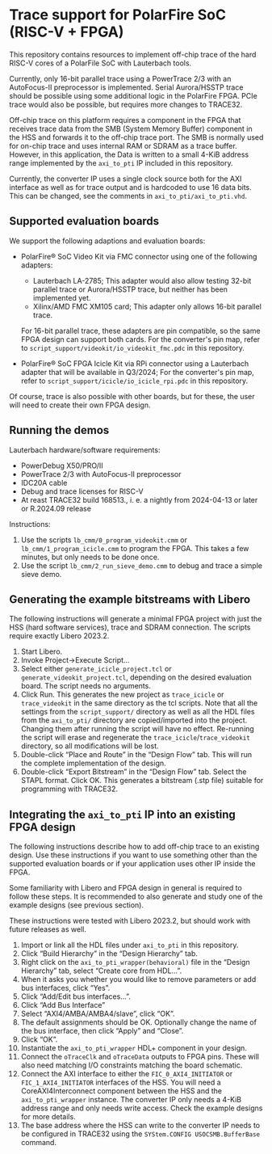 # Trace support for PolarFire SoC (RISC-V + FPGA)

This repository contains resources to implement off-chip trace of the hard RISC-V cores of a PolarFile SoC with Lauterbach tools.

Currently, only 16-bit parallel trace using a PowerTrace 2/3 with an AutoFocus-II preprocessor is implemented.
Serial Aurora/HSSTP trace should be possible using some additional logic in the PolarFire FPGA.
PCIe trace would also be possible, but requires more changes to TRACE32.

Off-chip trace on this platform requires a component in the FPGA that receives trace data from the SMB (System Memory Buffer) component in the HSS and forwards it to the off-chip trace port.
The SMB is normally used for on-chip trace and uses internal RAM or SDRAM as a trace buffer.
However, in this application, the Data is written to a small 4-KiB address range implemented by the `axi_to_pti` IP included in this repository.

Currently, the converter IP uses a single clock source both for the AXI interface as well as for trace output and is hardcoded to use 16 data bits.
This can be changed, see the comments in `axi_to_pti/axi_to_pti.vhd`.

## Supported evaluation boards

We support the following adaptions and evaluation boards:

* PolarFire® SoC Video Kit via FMC connector using one of the following adapters:

  * Lauterbach LA-2785;
    This adapter would also allow testing 32-bit parallel trace or Aurora/HSSTP trace, but neither has been implemented yet.
  * Xilinx/AMD FMC XM105 card;
    This adapter only allows 16-bit parallel trace.

  For 16-bit parallel trace, these adapters are pin compatible, so the same FPGA design can support both cards.
  For the converter's pin map, refer to `script_support/videokit/io_videokit_fmc.pdc` in this repository.
* PolarFire® SoC FPGA Icicle Kit via RPi connector using a Lauterbach adapter that will be available in Q3/2024;
  For the converter's pin map, refer to `script_support/icicle/io_icicle_rpi.pdc` in this repository.

Of course, trace is also possible with other boards, but for these, the user will need to create their own FPGA design.

## Running the demos

Lauterbach hardware/software requirements:

* PowerDebug X50/PRO/II
* PowerTrace 2/3 with AutoFocus-II preprocessor
* IDC20A cable
* Debug and trace licenses for RISC-V
* At reast TRACE32 build 168513., i. e. a nightly from 2024-04-13 or later or R.2024.09 release

Instructions:

1. Use the scripts `lb_cmm/0_program_videokit.cmm` or `lb_cmm/1_program_icicle.cmm` to program the FPGA.
   This takes a few minutes, but only needs to be done once.
2. Use the script `lb_cmm/2_run_sieve_demo.cmm` to debug and trace a simple sieve demo.

## Generating the example bitstreams with Libero

The following instructions will generate a minimal FPGA project with just the HSS (hard software services), trace and SDRAM connection.
The scripts require exactly Libero 2023.2.

1. Start Libero.
2. Invoke Project→Execute Script…
3. Select either `generate_icicle_project.tcl` or `generate_videokit_project.tcl`, depending on the desired evaluation board.
   The script needs no arguments.
4. Click Run.
   This generates the new project as `trace_icicle` or `trace_videokit` in the same directory as the tcl scripts.
   Note that all the settings from the `script_support/` directory as well as all the HDL files from the `axi_to_pti/` directory are copied/imported into the project.
   Changing them after running the script will have no effect.
   Re-running the script will erase and regenerate the `trace_icicle`/`trace_videokit` directory, so all modifications will be lost.
5. Double-click “Place and Route” in the “Design Flow” tab.
   This will run the complete implementation of the design.
6. Double-click “Export Bitstream” in the “Design Flow” tab.
   Select the STAPL format.
   Click OK.
   This generates a bitstream (.stp file) suitable for programming with TRACE32.

## Integrating the `axi_to_pti` IP into an existing FPGA design

The following instructions describe how to add off-chip trace to an existing design.
Use these instructions if you want to use something other than the supported evaluation boards or if your application uses other IP inside the FPGA.

Some familiarity with Libero and FPGA design in general is required to follow these steps.
It is recommended to also generate and study one of the example designs (see previous section).

These instructions were tested with Libero 2023.2, but should work with future releases as well.

1. Import or link all the HDL files under `axi_to_pti` in this repository.
2. Click “Build Hierarchy” in the “Design Hierarchy” tab.
3. Right click on the `axi_to_pti_wrapper(behavioral)` file in the “Design Hierarchy” tab, select “Create core from HDL…”.
4. When it asks you whether you would like to remove parameters or add bus interfaces, click “Yes”.
5. Click “Add/Edit bus interfaces…”.
6. Click “Add Bus Interface”
7. Select “AXI4/AMBA/AMBA4/slave”, click “OK”.
8. The default assignments should be OK. Optionally change the name of the bus interface, then click “Apply” and “Close”.
9. Click “OK”.
10. Instantiate the `axi_to_pti_wrapper` HDL+ component in your design.
11. Connect the `oTraceClk` and `oTraceData` outputs to FPGA pins. These will also need matching I/O constraints matching the board schematic.
12. Connect the AXI interface to either the `FIC_0_AXI4_INITIATOR` or `FIC_1_AXI4_INITIATOR` interfaces of the HSS.
    You will need a CoreAXI4Interconnect component between the HSS and the `axi_to_pti_wrapper` instance.
    The converter IP only needs a 4-KiB address range and only needs write access.
    Check the example designs for more details.
13. The base address where the HSS can write to the converter IP needs to be configured in TRACE32 using the `SYStem.CONFIG USOCSMB.BufferBase` command.
